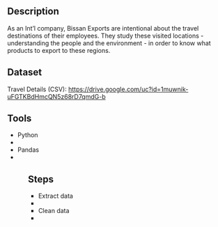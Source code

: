 ## Description
As an Int’l company, Bissan Exports are intentional about the travel destinations of their employees.
They study these visited locations - understanding the people and the environment - in order to know
what products to export to these regions.

## Dataset
Travel Details (CSV): https://drive.google.com/uc?id=1muwnik-uFGTKBdHmcQN5z68rD7qmdG-b

## Tools
<ul>
    <li>Python<li/>
    <li>Pandas<li/>
<ul/>


## Steps

<ul>
    <li>Extract data<li/>
    <li>Clean data<li/>
<ul/>
